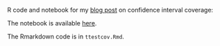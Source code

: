 R code and notebook for my [blog post](https://garstats.wordpress.com/2019/07/11/ttestcov/) on confidence interval coverage:

The notebook is available [here](docs/ttestcov.md).

The Rmarkdown code is in `ttestcov.Rmd`.
